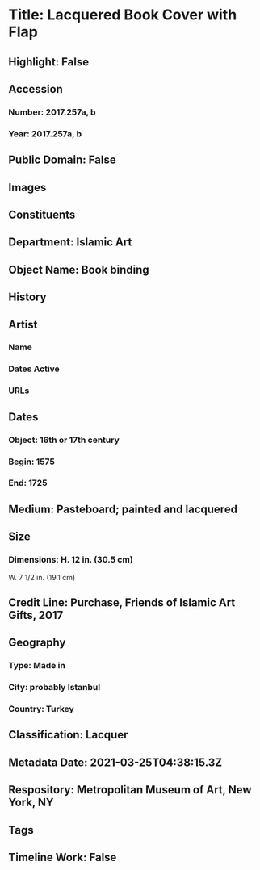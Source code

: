 # Title: Lacquered Book Cover with Flap
## Highlight: False
## Accession
### Number: 2017.257a, b
### Year: 2017.257a, b
## Public Domain: False
## Images
## Constituents
## Department: Islamic Art
## Object Name: Book binding
## History
## Artist
### Name
### Dates Active
### URLs
## Dates
### Object: 16th or 17th century
### Begin: 1575
### End: 1725
## Medium: Pasteboard; painted and lacquered
## Size
### Dimensions: H. 12 in. (30.5 cm)
W. 7 1/2 in. (19.1 cm)
## Credit Line: Purchase, Friends of Islamic Art Gifts, 2017
## Geography
### Type: Made in
### City: probably Istanbul
### Country: Turkey
## Classification: Lacquer
## Metadata Date: 2021-03-25T04:38:15.3Z
## Respository: Metropolitan Museum of Art, New York, NY
## Tags
## Timeline Work: False